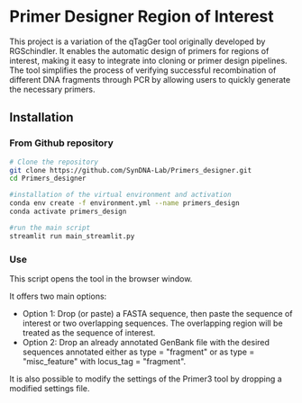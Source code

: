 # Primer Designer Region of Interest
This project is a variation of the qTagGer tool originally developed by RGSchindler.
It enables the automatic design of primers for regions of interest, making it easy to integrate into cloning or primer design pipelines. 
The tool simplifies the process of verifying successful recombination of different DNA fragments through PCR 
by allowing users to quickly generate the necessary primers.

## Installation 

### From Github repository
```bash
# Clone the repository
git clone https://github.com/SynDNA-Lab/Primers_designer.git
cd Primers_designer

#installation of the virtual environment and activation
conda env create -f environment.yml --name primers_design
conda activate primers_design

#run the main script
streamlit run main_streamlit.py
```
### Use
This script opens the tool in the browser window.

It offers two main options:
  - Option 1: Drop (or paste) a FASTA sequence, then paste the sequence of interest or two overlapping sequences. The overlapping region will be treated as the sequence of interest.
  - Option 2: Drop an already annotated GenBank file with the desired sequences annotated either as type = "fragment" or as type = "misc_feature" with locus_tag = "fragment".

It is also possible to modify the settings of the Primer3 tool by dropping a modified settings file.
